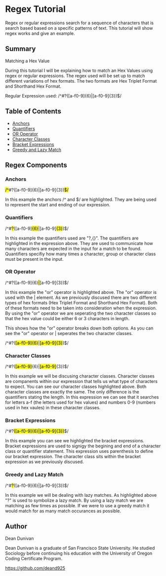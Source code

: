 # Regex Tutorial

Regex or regular expressions search for a sequence of characters that is search based based on a specific patterns of text. This tutorial will show regex works and give an example.

## Summary

Matching a Hex Value

During this tutorial I will be explaining how to match an Hex Values using regex or regular expressions. The regex used will be set up to match different variations of hex formats. The two formats are Hex Triplet Format and Shorthand Hex Format.

Regular Expression used:
/^#?([a-f0-9]{6}|[a-f0-9]{3})$/

## Table of Contents

- [Anchors](#anchors)
- [Quantifiers](#quantifiers)
- [OR Operator](#or-operator)
- [Character Classes](#character-classes)
- [Bracket Expressions](#bracket-expressions)
- [Greedy and Lazy Match](#greedy-and-lazy-match)

## Regex Components

### Anchors

<mark>/^</mark>#?([a-f0-9]{6}|[a-f0-9]{3})<mark>$/</mark>

In this example the anchors /^ and $/ are highlighted. They are being used to represent the start and ending of our expression. 


### Quantifiers

/^#<mark>?</mark>([a-f0-9]<mark>{6}</mark>|[a-f0-9]<mark>{3}</mark>)$/

In this example the quantifiers used are "?,{}". The quantifiers are highlighted in the expression above. They are used to communicate how many characters are expected in the input for a match to be found. Quantifiers specifiy how many times a character, group or character class must be present in the input. 


### OR Operator

/^#?([a-f0-9]{6}<mark>|</mark>[a-f0-9]{3})$/

In this example the "or" operator is highlighted above. The "or" operator is used with the | element. As we previously discused there are two different types of hex formats (Hex Triplet Format and Shorthand Hex Format). Both of these formats need to be taken into consideration when the expression. By using the "or" operator we are seperating the two character classes so that the hex value could be either 6 or 3 characters in length.

This shows how the "or" operator breaks down both options. As you can see the "or" operator or | seperates the two character classes. 

/^#?(<mark>[a-f0-9]{6}</mark>|<mark>[a-f0-9]{3}</mark>)$/


### Character Classes

/^#?(<mark>[a-f0-9]</mark>{6}|<mark>[a-f0-9]</mark>{3})$/

In this example we will be discusing character classes. Character classes are companents within our expression that tells us what type of characters to expect. You can see our character classes highlighted above. Both character classes are exactly the same. The only difference is the quantifiers stating the length. In this expression we can see that it searches for letters a-f (the letters used for hex values) and numbers 0-9 (numbers used in hex vaules) in these character classes.

### Bracket Expressions

/^#?<mark>([a-f0-9]{6}|[a-f0-9]{3})</mark>$/

In this example you can see we highlighted the bracket expressions. Bracket expressions are used to signigy the begining and end of a character class or quantifier statement. This expression uses parenthesis to define our bracket expression. The character class sits within the bracket expression as we previously discused. 

### Greedy and Lazy Match

/^#<mark>?</mark>([a-f0-9]{6}|[a-f0-9]{3})$/

In this example we will be dealing with lazy matches. As highlighted above "?" is used to symbolize a lazy match. By using a lazy match we are matching as few times as possible. If we were to use a greedy match it would match for as many match occurances as possible. 

## Author

Dean Dunivan

Dean Dunivan is a graduate of San Francisco State University. He studied Sociology before continuing his education with the University of Oregon Coding Certificate Program.

https://github.com/deand925